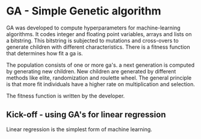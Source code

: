 # GA - Simple Genetic algorithm

GA was developed to compute hyperparameters for machine-learning algorithms. It codes integer and floating point variables, arrays and lists on a bitstring. This bitstring is subjected to mutations and cross-overs to generate children with different characteristics. There is a fitness function that determines how fit a ga is. 

The population consists of one or more ga's. a next generation is computed by generating new children. New children are generated by different methods like elite, randomization and roulette wheel. The general principle is that more fit individuals have a higher rate on multiplication and selection. 

The fitness function is written by the developer. 

## Kick-off - using GA's for linear regression

Linear regression is the simplest form of machine learning. 